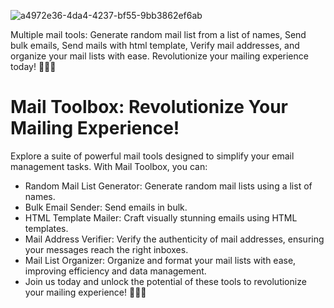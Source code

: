 
  ![a4972e36-4da4-4237-bf55-9bb3862ef6ab](https://github.com/SohamKore/Mail-Toolset/assets/119067189/f2711f1b-7e59-4acb-baeb-5f66ed56dc1a)



Multiple mail tools: Generate random mail list from a list of names, Send bulk emails, Send mails with html template, Verify mail addresses, and organize your mail lists with ease. Revolutionize your mailing experience today! 📧💫🚀


# Mail Toolbox: Revolutionize Your Mailing Experience!

Explore a suite of powerful mail tools designed to simplify your email management tasks. With Mail Toolbox, you can:

 - Random Mail List Generator: Generate random mail lists using a list of names.
 - Bulk Email Sender: Send emails in bulk.
 - HTML Template Mailer: Craft visually stunning emails using HTML templates.
 - Mail Address Verifier: Verify the authenticity of mail addresses, ensuring your messages reach the right inboxes.
 - Mail List Organizer: Organize and format your mail lists with ease, improving efficiency and data management.
 - Join us today and unlock the potential of these tools to revolutionize your mailing experience! 📧💫🚀
